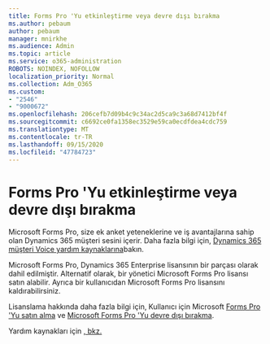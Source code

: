 ```yaml
---
title: Forms Pro 'Yu etkinleştirme veya devre dışı bırakma
ms.author: pebaum
author: pebaum
manager: mnirkhe
ms.audience: Admin
ms.topic: article
ms.service: o365-administration
ROBOTS: NOINDEX, NOFOLLOW
localization_priority: Normal
ms.collection: Adm_O365
ms.custom:
- "2546"
- "9000672"
ms.openlocfilehash: 206cefb7d09b4c9c34ac2d5ca9c3a68d7412bf4f
ms.sourcegitcommit: c6692ce0fa1358ec3529e59ca0ecdfdea4cdc759
ms.translationtype: MT
ms.contentlocale: tr-TR
ms.lasthandoff: 09/15/2020
ms.locfileid: "47784723"
---
```

# <a name="enable-or-disable-forms-pro"></a>Forms Pro 'Yu etkinleştirme veya devre dışı bırakma

Microsoft Forms Pro, size ek anket yeteneklerine ve iş avantajlarına sahip olan Dynamics 365 müşteri sesini içerir. Daha fazla bilgi için, [Dynamics 365 müşteri Voice yardım kaynaklarına](https://go.microsoft.com/fwlink/p/?linkid=2128357)bakın.  

Microsoft Forms Pro, Dynamics 365 Enterprise lisansının bir parçası olarak dahil edilmiştir. Alternatif olarak, bir yönetici Microsoft Forms Pro lisansı satın alabilir. Ayrıca bir kullanıcıdan Microsoft Forms Pro lisansını kaldırabilirsiniz.  

Lisanslama hakkında daha fazla bilgi için, Kullanıcı için Microsoft [Forms Pro 'Yu satın alma](https://docs.microsoft.com/forms-pro/purchase#purchase-microsoft-forms-pro-for-users-in-a-dynamics-365-tenant) ve [Microsoft Forms Pro 'Yu devre dışı bırakma](https://docs.microsoft.com/forms-pro/purchase#disable-microsoft-forms-pro-for-a-user-1).
  
Yardım kaynakları için [, bkz.](https://docs.microsoft.com/forms-pro/troubleshoot)